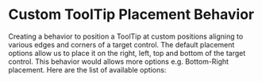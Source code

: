 Custom ToolTip Placement Behavior
======================

Creating a behavior to position a ToolTip at custom positions aligning to various edges and corners of a target control. The default placement options allow us to place it on the right, left, top and bottom of the target control. This behavior would allows more options e.g. Bottom-Right placement. Here are the list of available options:
